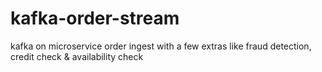# kafka-order-stream
kafka on microservice  order ingest with a few extras like fraud detection, credit check &amp; availability check
